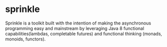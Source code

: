 # sprinkle
Sprinkle is a toolkit built with the intention of making the asynchronous programming easy and mainstream by leveraging Java 8 functional capabilities(lambdas, completable futures) and functional thinking (monads, monoids, functors).
